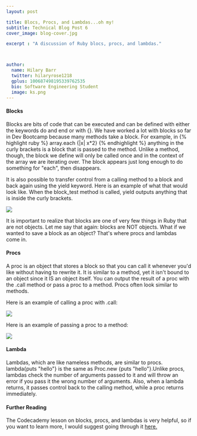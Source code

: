 ```yaml
---
layout: post

title: Blocs, Procs, and Lambdas...oh my!
subtitle: Technical Blog Post 6
cover_image: blog-cover.jpg

excerpt : "A discussion of Ruby blocs, procs, and lambdas."



author:
  name: Hilary Barr
  twitter: hilaryrose1218
  gplus: 100687498195339762535 
  bio: Software Engineering Student
  image: ks.png
---
```

#### Blocks 


Blocks are bits of code that can be executed and can be defined with either the keywords do and end or with {}. We have worked a lot with blocks so far in Dev Bootcamp because many methods take a block. For example, in 
{% highlight ruby %}
array.each {|x| x*2}
{% endhighlight %}
 anything in the curly brackets is a block that is passed to the method. Unlike a method, though, the block we define will only be called once and in the context of the array we are iterating over. The block appears just long enough to do something for "each", then disappears. 


It is also possible to transfer control from a calling method to a block and back again using the yield keyword. Here is an example of what that would look like. When the block_test method is called, yield outputs anything that is inside the curly brackets.

<img src="http://i1371.photobucket.com/albums/ag309/hilaryrose/ScreenShot2014-05-29at101312PM_zps3ab7bab2.png"/>


It is important to realize that blocks are one of very few things in Ruby that are not objects. Let me say that again: blocks are NOT objects. What if we wanted to save a block as an object? That's where procs and lambdas come in. 



#### Procs 


A proc is an object that stores a block so that you can call it whenever you'd like without having to rewrite it. It is similar to a method, yet it isn't bound to an object since it IS an object itself. You can output the result of a proc with the .call method or pass a proc to a method. Procs often look similar to methods. 

Here is an example of calling a proc with .call:


<img src="http://i1371.photobucket.com/albums/ag309/hilaryrose/ScreenShot2014-05-29at101659PM_zpsbad143d0.png"/>


Here is an example of passing a proc to a method:


<img src="http://i1371.photobucket.com/albums/ag309/hilaryrose/ScreenShot2014-05-29at101740PM_zps8362d71c.png"/>




#### Lambda 

Lambdas, which are like nameless methods, are similar to procs. lambda{puts "hello"} is the same as Proc.new {puts "hello"}.Unlike procs, lambdas check the number of arguments passed to it and will throw an error if you pass it the wrong number of arguments. Also, when a lambda returns, it passes control back to the calling method, while a proc returns immediately.


#### Further Reading 
The Codecademy lesson on blocks, procs, and lambdas is very helpful, so if you want to learn more, I would suggest going through it [here.](http://www.codecademy.com/courses/ruby-beginner-en-L3ZCI/0/1/ "here.") 

